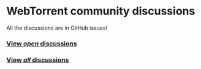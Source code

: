 # WebTorrent community discussions

All the discussions are in GitHub issues!

### [View *open* discussions](https://github.com/webtorrent/community/issues)
### [View *all* discussions](https://github.com/webtorrent/community/issues?utf8=%E2%9C%93&q=is%3Aissue)
